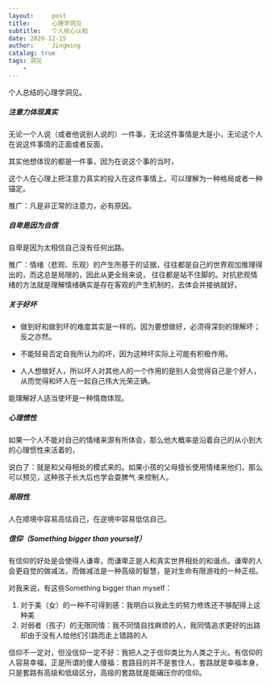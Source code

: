 ```yaml
---
layout:     post
title:      心理学洞见
subtitle:   个人核心认知
date: 2020-12-15
author:     Jingming
catalog: true
tags: 洞见
    -
---
```


个人总结的心理学洞见。

##### 注意力体现真实

无论一个人说（或者他说别人说的）一件事，无论这件事情是大是小，无论这个人在说这件事情的正面或者反面，

其实他想体现的都是一件事，因为在说这个事的当时，

这个人在心理上把注意力真实的投入在这件事情上。可以理解为一种格局或者一种锚定。

推广：凡是非正常的注意力，必有原因。

##### 自卑是因为自信
自卑是因为太相信自己没有任何出路。

推广：情绪（悲观、乐观）的产生所基于的证据，往往都是自己的世界观加推理得出的，而这总是局限的，因此从更全局来说，
往往都是站不住脚的。对抗悲观情绪的方法就是理解情绪确实是存在客观的产生机制的，去体会并接纳就好。

##### 关于好坏

- 做到好和做到坏的难度其实是一样的。因为要想做好，必须得深刻的理解坏；反之亦然。

- 不能轻易否定自我所认为的坏，因为这种坏实际上可能有积极作用。

- 人人想做好人，所以坏人对其他人的一个作用的是别人会觉得自己是个好人，从而觉得和坏人在一起自己伟大光荣正确。

能理解好人适当使坏是一种情商体现。

##### 心理惯性

如果一个人不能对自己的情绪来源有所体会，那么他大概率是沿着自己的从小到大的心理惯性来活着的，

说白了：就是和父母相处的模式来的。如果小孩的父母擅长使用情绪来他们，那么可以预见，这种孩子长大后也学会耍脾气
来控制人。

##### 局限性

人在顺境中容易高估自己，在逆境中容易低估自己。

##### 信仰（Something bigger than yourself）

有信仰的好处是会使得人谦卑，而谦卑正是人和真实世界相处的和谐点。谦卑的人会更自觉的做减法，而做减法是一种高级的智慧，是对生命有限游戏的一种正视。

对我来说，有这些Something bigger than myself：

1. 对于美（女）的一种不可得到感：我明白以我此生的努力修炼还不够配得上这种美
2. 对弱者（孩子）的无限同情：我不同情自找麻烦的人，我同情追求更好的出路却由于没有人给他们引路而走上错路的人

信仰不一定对，但没信仰一定不好：我把人之于信仰类比为人类之于火。有信仰的人容易幸福，正是所谓的傻人傻福：套路目的并不是套住人，套路就是幸福本身，
只是套路有高级和低级区分，高级的套路就是能碾压你的信仰。

